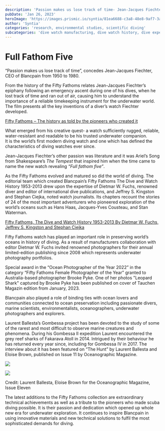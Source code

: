 ```yaml
---
description: 'Passion makes us lose track of time- Jean-Jacques Fiechter'
pubDate: 'Jan 26, 2023'
heroImage: 'https://images.prismic.io/syntia/81ea6688-c3a8-48e8-9af7-3a0fd0d3ebe1_cnxdu2eux0f.jpg?auto=compress,format'
author: 'Syntia'
categories: 'research, environmental studies, scientific diving'
subcategories: 'dive watch manufacturing, dive watch history, dive expeditions'
---
```


# **Full Fathom Five**

“Passion makes us lose track of time”, concedes Jean-Jacques Fiechter, CEO of Blancpain from 1950 to 1980.

From the history of the Fifty Fathoms relates Jean-Jacques Fiechter’s epiphany following an emergency ascent during one of his dives, when he lost track of time and ran out of air, causing him to understand the importance of a reliable timekeeping instrument for the underwater world. The film presents all the key inventions of a diver’s watch Fiechter developed.

[Fifty Fathoms – The history as told by the pioneers who created it](https://www.blancpain.com/en/fifty-fathoms-collection/history/no-rad-2021#documentary)

What emerged from his creative quest- a watch sufficiently rugged, reliable, water-resistant and readable to be his trusted underwater companion.  
It is the world’s first modern diving watch and one which has defined the characteristics of diving watches ever since.

Jean-Jacques Fiechter’s other passion was literature and it was Ariel’s Song from Shakespeare’s _The Tempest_ that inspired him when the time came to name the new watch revealing _“Full fathom five”_.

As the Fifty Fathoms evolved and matured so did the world of diving. The editorial team which created Blancpain’s Fifty Fathoms The Dive and Watch History 1953-2013 drew upon the expertise of Dietmar W. Fuchs, renowned diver and editor of international dive publications, and Jeffrey S. Kingston and Stephan Ciejka, noted watch journalists. Its chapters recount the stories of 24 of the most important adventurers who pioneered exploration of the world’s oceans such as Hans Haas, Jacques-Yves Cousteau, and Stan Waterman.

[Fifty Fathoms, The Dive and Watch History 1953-2013 By Dietmar W. Fuchs, Jeffrey S. Kingston and Stephan Ciejka](https://watchprint.com/en/blancpain/280-fifty-fathoms-the-dive-and-watch-history-1953-2013.html)

Fifty Fathoms watch has played an important role in preserving world’s oceans in history of diving. As a result of manufacturers collaboration with editor Dietmar W. Fuchs invited renowned photographers for their annual limited-edition publishing since 2008 which represents underwater photography portfolios.

Special award in the “Ocean Photographer of the Year 2022” in the category “Fifty Fathoms Female Photographer of the Year” granted to Australia-based photographer Brooke Pyke. One of her photos "Leopard Shark" captured by Brooke Pyke has been published on cover of Tauchen Magazin edition from January, 2023.

Blancpain also played a role of binding ties with ocean lovers and communities connected to ocean preservation including passionate divers, marine scientists, environmentalists, oceanographers, underwater photographers and explorers.

Laurent Ballesta’s Gombessa project has been devoted to the study of some of the rarest and most difficult to observe marine creatures and phenomena. During his Gombessa II expedition Laurent encountered the grey reef sharks of Fakarava Atoll in 2014. Intrigued by their behaviour he has returned every year since, including for Gombessa IV in 2017. The interview about it has been featured on “The Hunt” by Laurent Ballesta and Eloise Brown, published on Issue 11 by Oceanographic Magazine.

![](https://images.prismic.io/syntia/30f27772-ad4c-4315-bbbb-981e15442055_cnxdu4qob07.jpg?auto=compress,format)

![](https://images.prismic.io/syntia/81ea6688-c3a8-48e8-9af7-3a0fd0d3ebe1_cnxdu2eux0f.jpg?auto=compress,format)

Credit: Laurent Ballesta, Eloise Brown for the Oceanographic Magazine, Issue Eleven

The latest additions to the Fifty Fathoms collection are extraordinary technical achievements as well as a tribute to the pioneers who made scuba diving possible. It is their passion and dedication which opened up whole new era for underwater exploration. It continues to inspire Blancpain in using innovative materials and new technical solutions to fulfil the most sophisticated demands for diving.